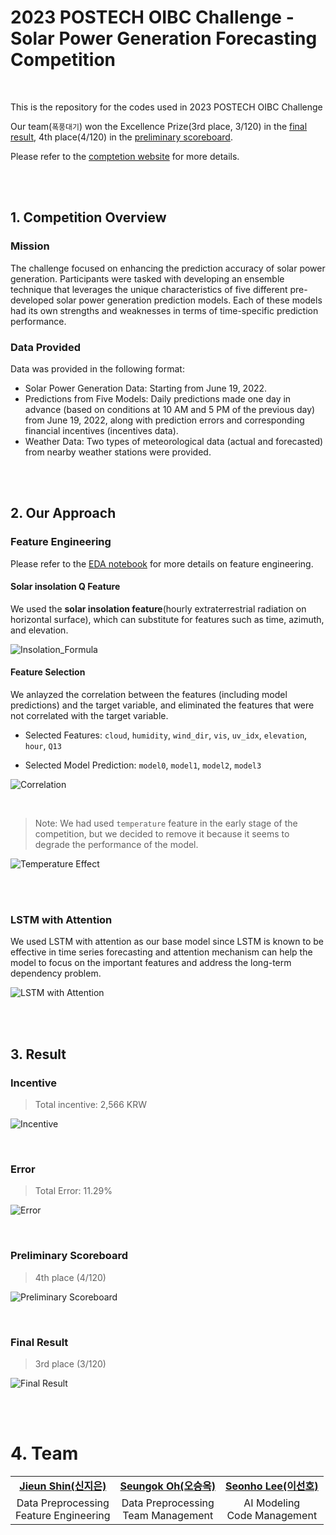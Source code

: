 # 2023 POSTECH OIBC Challenge - Solar Power Generation Forecasting Competition

<br/>

This is the repository for the codes used in 2023 POSTECH OIBC Challenge <br/>

Our team(`폭풍대기`) won the Excellence Prize(3rd place, 3/120) in the [final result](https://o.solarkim.com/cmpt2023/notice), 4th place(4/120) in the [preliminary scoreboard](https://o.solarkim.com/cmpt2023/). <br/>

Please refer to the [comptetion website](https://competition.postech.ac.kr) for more details.

<br/>
<br/>

## 1. Competition Overview

### Mission

The challenge focused on enhancing the prediction accuracy of solar power generation. Participants were tasked with developing an ensemble technique that leverages the unique characteristics of five different pre-developed solar power generation prediction models. Each of these models had its own strengths and weaknesses in terms of time-specific prediction performance.


### Data Provided

Data was provided in the following format:

- Solar Power Generation Data: Starting from June 19, 2022.
- Predictions from Five Models: Daily predictions made one day in advance (based on conditions at 10 AM and 5 PM of the previous day) from June 19, 2022, along with prediction errors and corresponding financial incentives (incentives data).
- Weather Data: Two types of meteorological data (actual and forecasted) from nearby weather stations were provided.

<br/>
<br/>

## 2. Our Approach

### Feature Engineering

Please refer to the [EDA notebook](EDA.ipynb) for more details on feature engineering.

#### Solar insolation Q Feature

We used the <b>solar insolation feature</b>(hourly extraterrestrial radiation on horizontal surface), which can substitute for features such as time, azimuth, and elevation. 

![Insolation_Formula](assets/insolation_formula.png)


#### Feature Selection

We anlayzed the correlation between the features (including model predictions) and the target variable, and eliminated the features that were not correlated with the target variable.

- Selected Features: `cloud`, `humidity`, `wind_dir`, `vis`, `uv_idx`, `elevation`, `hour`, `Q13`

- Selected Model Prediction: `model0`, `model1`, `model2`, `model3`

![Correlation](assets/correlation.png)

<br/>

> Note: We had used `temperature` feature in the early stage of the competition, but we decided to remove it because it seems to degrade the performance of the model.

![Temperature Effect](assets/temperature_effect.png)

<br/>
<br/>

### LSTM with Attention

We used LSTM with attention as our base model since LSTM is known to be effective in time series forecasting and attention mechanism can help the model to focus on the important features and address the long-term dependency problem.

![LSTM with Attention](assets/lstm_with_attention.png)


<br/>
<br/>

## 3. Result

### Incentive

> Total incentive: 2,566 KRW

![Incentive](assets/incentive.png)

<br/>

### Error

> Total Error: 11.29%

![Error](assets/error.png)

<br/>

### Preliminary Scoreboard

> 4th place (4/120)

![Preliminary Scoreboard](assets/preliminary_scoreboard.png)

<br/>

### Final Result

> 3rd place (3/120)

![Final Result](assets/final_result.png)


<br/>
<br/>


# 4. Team

<table>
   <tr>
       <td style="text-align:center"><a href="#"><b>Jieun Shin(신지은)</b></a></td>
       <td style="text-align:center"><a href="https://github.com/SeungOkOH"><b>Seungok Oh(오승옥)</b></a></td>
       <td style="text-align:center"><a href="https://github.com/glanceyes"><b>Seonho Lee(이선호)</b></a></td>
   </tr>
   <tr>
      <td style="text-align:center">Data Preprocessing<br/>Feature Engineering</td>
      <td style="text-align:center">Data Preprocessing<br/>Team Management</td>
      <td style="text-align:center">AI Modeling<br/>Code Management</td>
   </tr>
</table>